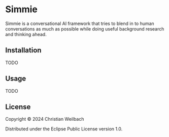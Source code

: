 # Simmie

Simmie is a conversational AI framework that tries to blend in to human conversations as much as possible while doing useful background research and thinking ahead.

## Installation

TODO

## Usage

TODO

## License

Copyright © 2024 Christian Weilbach

Distributed under the Eclipse Public License version 1.0.
